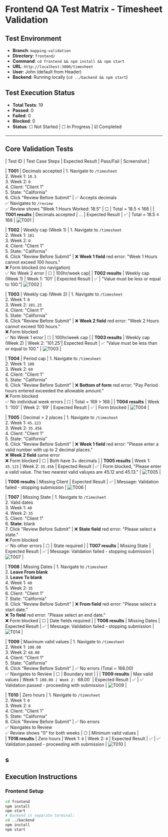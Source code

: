 # Frontend QA Test Matrix - Timesheet Validation

## Test Environment
- **Branch**: `mapping-validation`
- **Directory**: `frontend/`
- **Command**: `cd frontend && npm install && npm start`
- **URL**: `http://localhost:3000/timesheet`
- **User**: John (default from Header)
- **Backend**: Running locally (`cd ../backend && npm start`)

## Test Execution Status
- **Total Tests**: 19
- **Passed**: 0
- **Failed**: 0
- **Blocked**: 0
- **Status**: ☐ Not Started | ☐ In Progress | ☑️ Completed

---

## Core Validation Tests

| Test ID  | Test Case Steps  | Expected Result | Pass/Fail | Screenshot |

| **T001** | Decimals accepted   | 1. Navigate to `/timesheet`<br>2. Week 1: `18.5`<br>3. Week 2: `0`<br>4. Client: "Client 1"<br>5. State: "California"<br>6. Click "Review Before Submit"        | ✅ Accepts decimals<br>✅ Navigates to `/review`<br>✅ Review shows "Week 1 Hours Worked: 18.5"                                                | ☐         | Total = 18.5 ≤ 168    |
| **T001 results** | Decimals accepted | ... | Expected Result | ✅ | Total = 18.5 ≤ 168 | ![T001](./screenshots/T001-decimals-accepted.png) |



| **T002** | Weekly cap (Week 1) | 1. Navigate to `/timesheet`<br>2. Week 1: `101`<br>3. Week 2: `0`<br>4. Client: "Client 1"<br>5. State: "California"<br>6. Click "Review Before Submit"         | ❌ **Week 1 field** red error: "Week 1 Hours cannot exceed 100 hours."<br>❌ Form blocked (no navigation)<br>✅ No Week 2 error                | ☐         | 100hr/week cap|
| **T002 results** | Weekly cap (Week 1) | Week 1: '101' | Expected Result | ✅ | "Value must be less or equal to 100."| ![T002](./screenshots/T002-weeklycap_wk1.png) |


| **T003** | Weekly cap (Week 2) | 1. Navigate to `/timesheet`<br>2. Week 1: `0`<br>3. Week 2: `101.25`<br>4. Client: "Client 1"<br>5. State: "California"<br>6. Click "Review Before Submit"      | ❌ **Week 2 field** red error: "Week 2 Hours cannot exceed 100 hours."<br>❌ Form blocked<br>✅ No Week 1 error                                | ☐         | 100hr/week cap        |
| **T003 results** | Weekly cap (Week 2) | Week 2: '101.25'| Expected Result | ✅ "Value must be less than or equal to 100." | ![T003](./screenshots/T003-weeklycap_wk2.png) |




| **T004** | Period cap          | 1. Navigate to `/timesheet`<br>2. Week 1: `100`<br>3. Week 2: `69`<br>4. Client: "Client 1"<br>5. State: "California"<br>6. Click "Review Before Submit"        | ❌ **Bottom of form** red error: "Pay Period hours entered exceeded the allowable amount."<br>❌ Form blocked<br>✅ No individual week errors  | ☐         | Total = 169 > 168     |
| **T004 results** | Week 1: '100' | Week 2: '69' | Expected Result | ✅ | Form blocked | ![T004](./screenshots/T004-periodcap.png) |


| **T005** | Decimal > 2 places  | 1. Navigate to `/timesheet`<br>2. Week 1: `45.123`<br>3. Week 2: `35.456`<br>4. Client: "Client 1"<br>5. State: "California"<br>6. Click "Review Before Submit" | ❌ **Week 1 field** red error: "Please enter a valid number with up to 2 decimal places."<br>❌ **Week 2 field** same error<br>❌ Form blocked | ☐         | Both have 3+ decimals |
| **T005 results** | Week 1: `45.123` | Week 2: `35.456` | Expected Result | ✅ | Form blocked, "Please enter a valid value. The two nearest valid valuyes are 45.12 and 45.13." | ![T005](./screenshots/T005-decimals_greaterthan2places.png) |



| **T006 results** | Missing Client | Expected Result | ✅ | Message: Validation failed - stopping submission | ![T006](./screenshots/T006-missing_client.png) |


| **T007** | Missing State  | 1. Navigate to `/timesheet`<br>2. Valid dates<br>3. Week 1: `40`<br>4. Week 2: `35`<br>5. Client: "Client 1"<br>6. **State**: blank<br>7. Click "Review Before Submit"                                      | ❌ **State field** red error: "Please select a state."<br>❌ Form blocked<br>✅ No other errors                                          | ☐         | State required       |
| **T007 results** | Missing State | Expected Result | ✅ | Message: Validation failed - stopping submission | ![T007](./screenshots/T007-missing_state.png) |




| **T008** | Missing Dates  | 1. Navigate to `/timesheet`<br>2. **Leave From blank**<br>3. **Leave To blank**<br>4. Week 1: `40`<br>5. Week 2: `35`<br>6. Client: "Client 1"<br>7. State: "California"<br>8. Click "Review Before Submit" | ❌ **From field** red error: "Please select a start date."<br>❌ **To field** red error: "Please select an end date."<br>❌ Form blocked | ☐         | Date fields required |
| **T008 results** | Missing Dates | Expected Result | ✅ | Message: Validation failed - stopping submission | ![T014](./screenshots/T014-missing_dates.png) |






| **T009** | Maximum valid values      | 1. Navigate to `/timesheet`<br>2. Week 1: `100.00`<br>3. Week 2: `68.00`<br>4. Client: "Client 1"<br>5. State: "California"<br>6. Click "Review Before Submit" | ✅ No errors (Total = 168.00)<br>✅ Navigates to Review                                        | ☐         | Boundary test        |            |
| **T009 results** | Max valid values | Week 1: `100.00 | Week 2: `68.00` | Expected Result | ✅ | ✅ Validation passed - proceeding with submission | ![T009](./screenshots/T009-maxvalues.png) |



| **T010** | Zero hours                | 1. Navigate to `/timesheet`<br>2. Week 1: `0`<br>3. Week 2: `0`<br>4. Client: "Client 1"<br>5. State: "California"<br>6. Click "Review Before Submit"          | ✅ No errors<br>✅ Navigates to Review<br>✅ Review shows "0" for both weeks                    | ☐         | Minimum valid values |            
| **T018 results** | Zero hours | Week 1: `0` | Week 2: `0` | Expected Result | ✅ | ✅ Validation passed - proceeding with submission | ![T010](./screenshots/T010.zerovalues.pngscre) |

s
---
## Execution Instructions

### **Frontend Setup**
```bash
cd frontend
npm install
npm start
# Backend in separate terminal:
cd ../backend
npm install
npm start
